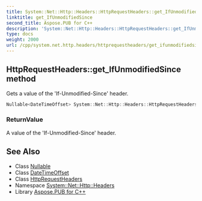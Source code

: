 ```yaml
---
title: System::Net::Http::Headers::HttpRequestHeaders::get_IfUnmodifiedSince method
linktitle: get_IfUnmodifiedSince
second_title: Aspose.PUB for C++
description: 'System::Net::Http::Headers::HttpRequestHeaders::get_IfUnmodifiedSince method. Gets a value of the ''If-Unmodified-Since'' header in C++.'
type: docs
weight: 2000
url: /cpp/system.net.http.headers/httprequestheaders/get_ifunmodifiedsince/
---
```

## HttpRequestHeaders::get_IfUnmodifiedSince method


Gets a value of the 'If-Unmodified-Since' header.

```cpp
Nullable<DateTimeOffset> System::Net::Http::Headers::HttpRequestHeaders::get_IfUnmodifiedSince()
```


### ReturnValue

A value of the 'If-Unmodified-Since' header.

## See Also

* Class [Nullable](../../../system/nullable/)
* Class [DateTimeOffset](../../../system/datetimeoffset/)
* Class [HttpRequestHeaders](../)
* Namespace [System::Net::Http::Headers](../../)
* Library [Aspose.PUB for C++](../../../)
